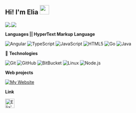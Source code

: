 ## **Hi! I'm Elia** <img src="https://raw.githubusercontent.com/MartinHeinz/MartinHeinz/master/wave.gif" width="30px">
<a href="https://github.com/twopill/twopill">
 <img align="center" src="https://github-readme-stats.vercel.app/api?username=twopill&count_private=true&show_icons=true&theme=crypto&bg_color=fff&text_color=252525&icon_color=dd4c35&title_color=dd4c35&hide_border=true" />
</a>

<a href="https://github.com/twopill/twopill">
  <img align="center" src="https://github-readme-stats.vercel.app/api/top-langs/?username=twopill&hide=css,scss, java&icon_color=2bbc8a&theme=vue&langs_count=8&theme=crypto&bg_color=fff&text_color=252525&icon_color=dd4c35&title_color=dd4c35&hide_border=true" />
</a>

**Languages || HyperText Markup Language** <!-- lol -->

![Angular](https://img.shields.io/badge/-Angular-000000?style=for-the-badge&logo=angular&logoColor=dd4c35&color=252525&labelColor=fff)
![TypeScript](https://img.shields.io/badge/-TypeScript-000000?style=for-the-badge&logo=typescript&logoColor=dd4c35&color=252525&labelColor=fff)
![JavaScript](https://img.shields.io/badge/-JavaScript-000000?style=for-the-badge&logo=javascript&logoColor=dd4c35&color=252525&labelColor=fff)
![HTML5](https://img.shields.io/badge/-HTML5-000000?style=for-the-badge&logo=HTML5&logoColor=dd4c35&color=252525&labelColor=fff)
![Go](https://img.shields.io/badge/-Go-informational?style=for-the-badge&logo=go&logoColor=dd4c35&color=252525&labelColor=fff)
![Java](https://img.shields.io/badge/-Java-000000?style=for-the-badge&logo=Java&logoColor=dd4c35&color=252525&labelColor=fff)

 🔧 **Technologies**
 
![Git](https://img.shields.io/badge/-Git-000000?style=for-the-badge&logo=git&logoColor=2bbc9a&color=24292E)
![GitHub](https://img.shields.io/badge/-GitHub-000000?style=for-the-badge&logo=github&logoColor=2bbc9a&color=24292E)
![BitBucket](https://img.shields.io/badge/-BitBucket-000000?style=for-the-badge&logo=bitbucket&logoColor=2bbc9a&color=24292E)
![Linux](https://img.shields.io/badge/-Linux-000000?style=for-the-badge&logo=linux&logoColor=2bbc9a&color=24292E)
![Node.js](https://img.shields.io/badge/-Node.js-000000?style=for-the-badge&logo=node.js&logoColor=2bbc9a&color=24292E)



**Web projects**

[![My Website](https://img.shields.io/badge/-🧬&nbsp;&nbsp;My&nbsp;Website-000000?style=for-the-badge&logoColor=2bbc9a&color=24292E)](https://github.com/twopill/elia)

**Link**

<a href="https://dev.to/twopill">
  <img src="https://d2fltix0v2e0sb.cloudfront.net/dev-badge.svg" alt="Elia's DEV Profile" height="30" width="30">
</a>
